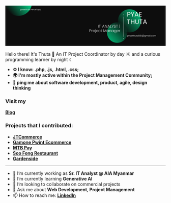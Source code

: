 ![Banner Image](image/Banner.png)


Hello there! It's Thuta 👋
An IT Project Coordinator by day ☼ and a curious programming learner by night ☾

- **⚙️ I know: .php, .js, .html, .css;**
- **🌍 I'm mostly active within the Project Management Community;**
- **💬 ping me about software development, product, agile, design thinking**

### Visit my 
**[Blog](https://thuta-blog.vercel.app/)**

### Projects that I contributed: 
- **[JTCommerce](https://www.jtcommerce.com/)** 
- **[Gamone Pwint Ecommerce](https://gmpshopping.com/)** 
- **[MTB Pay](https://play.google.com/store/apps/details?id=com.mtb.wallet&hl=en)** 
- **[Soo Fong Restaurant](https://soofongrestaurant.com/)**
- **[Gardenside](https://gardenside.com/)**

---

- 🔭 I’m currently working as **Sr. IT Analyst @ AIA Myanmar**
- 🌱 I’m currently learning **Generative AI**
- 👯 I’m looking to collaborate on commercial projects
- 💬 Ask me about **Web Development, Project Management**
- 📫 How to reach me:
  **[LinkedIn](https://www.linkedin.com/in/pyaethuta/)**